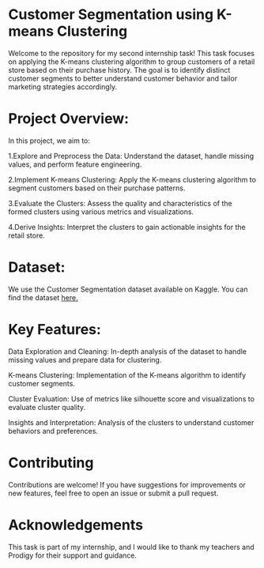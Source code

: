 # Customer Segmentation using K-means Clustering

Welcome to the repository for my second internship task! This task focuses on applying the K-means clustering algorithm to group customers of a retail store based on their purchase history. The goal is to identify distinct customer segments to better understand customer behavior and tailor marketing strategies accordingly.

# Project Overview:

In this project, we aim to:

1.Explore and Preprocess the Data: Understand the dataset, handle missing values, and perform feature engineering.

2.Implement K-means Clustering: Apply the K-means clustering algorithm to segment customers based on their purchase patterns.

3.Evaluate the Clusters: Assess the quality and characteristics of the formed clusters using various metrics and visualizations.

4.Derive Insights: Interpret the clusters to gain actionable insights for the retail store.

# Dataset:

We use the Customer Segmentation dataset available on Kaggle. You can find the dataset [here.](https://www.kaggle.com/datasets/vjchoudhary7/customer-segmentation-tutorial-in-python)

# Key Features:

Data Exploration and Cleaning: In-depth analysis of the dataset to handle missing values and prepare data for clustering.

K-means Clustering: Implementation of the K-means algorithm to identify customer segments.

Cluster Evaluation: Use of metrics like silhouette score and visualizations to evaluate cluster quality.

Insights and Interpretation: Analysis of the clusters to understand customer behaviors and preferences.

# Contributing

Contributions are welcome! If you have suggestions for improvements or new features, feel free to open an issue or submit a pull request.

# Acknowledgements

This task is part of my internship, and I would like to thank my teachers and Prodigy  for their support and guidance.
